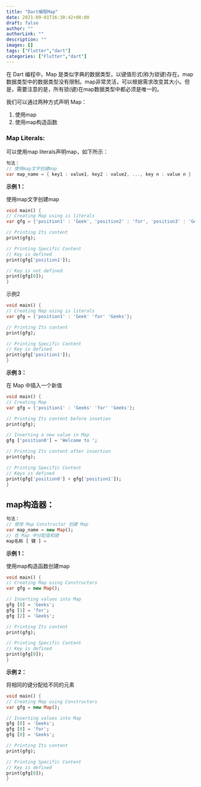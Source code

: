 ```yaml
---
title: "Dart编程Map"
date: 2021-09-01T16:30:42+08:00
draft: false
author: ""
authorLink: ""
description: ""
images: []
tags: ["Flutter","dart"]
categories: ["Flutter","dart"]
---
```


在 Dart 编程中，Map 是类似字典的数据类型，以键值形式(称为锁键)存在。map数据类型中的数据类型没有限制。map非常灵活，可以根据需求改变其大小。但是，需要注意的是，所有锁(键)在map数据类型中都必须是唯一的。

我们可以通过两种方式声明 Map： 

 

1. 使用map
2. 使用map构造函数

### Map Literals:

可以使用map literals声明map，如下所示： 

```dart
句法： 
// 使用map文字创建map
var map_name = { key1 : value1, key2 : value2, ..., key n : value n }
```

 

**示例 1：** 

 

使用map文字创建map 
 

```dart
void main() {
// Creating Map using is literals
var gfg = {'position1' : 'Geek', 'position2' : 'for', 'position3' : 'Geeks'};

// Printing Its content
print(gfg);

// Printing Specific Content
// Key is defined
print(gfg['position1']);

// Key is not defined
print(gfg[0]);
}

```

示例2
 

```dart
void main() {
// Creating Map using is literals
var gfg = {'position1' : 'Geek' 'for' 'Geeks'};

// Printing Its content
print(gfg);

// Printing Specific Content
// Key is defined
print(gfg['position1']);
}

```

**示例 3：** 

在 Map 中插入一个新值 
  

```dart
void main() {
// Creating Map
var gfg = {'position1' : 'Geeks' 'for' 'Geeks'};

// Printing Its content before insetion
print(gfg);

// Inserting a new value in Map
gfg ['position0'] = 'Welcome to ';

// Printing Its content after insertion
print(gfg);

// Printing Specific Content
// Keys is defined
print(gfg['position0'] + gfg['position1']);
}

```

## map构造器： 

```dart
句法： 
// 使用 Map Constructor 创建 Map
var map_name = new Map();
// 在 Map 中分配值和键
map名称 [ 键 ] = 
```

**示例 1：**

使用map构造函数创建map  

```dart
void main() {
// Creating Map using Constructors
var gfg = new Map();

// Inserting values into Map
gfg [0] = 'Geeks';
gfg [1] = 'for';
gfg [2] = 'Geeks';

// Printing Its content
print(gfg);

// Printing Specific Content
// Key is defined
print(gfg[0]);
}

```

**示例 2：** 

 

将相同的键分配给不同的元素  

```dart
void main() {
// Creating Map using Constructors
var gfg = new Map();

// Inserting values into Map
gfg [0] = 'Geeks';
gfg [0] = 'for';
gfg [0] = 'Geeks';

// Printing Its content
print(gfg);

// Printing Specific Content
// Key is defined
print(gfg[0]);
}

```

